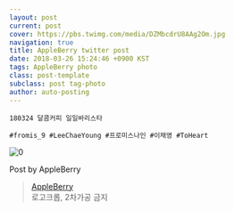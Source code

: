 ```yaml
---
layout: post
current: post
cover: https://pbs.twimg.com/media/DZMbcdrU8AAg2Om.jpg
navigation: true
title: AppleBerry twitter post
date: 2018-03-26 15:24:46 +0900 KST
tags: AppleBerry photo
class: post-template
subclass: post tag-photo
author: auto-posting
---
```


```  
180324 달콤커피 일일바리스타   
  
#fromis_9 #LeeChaeYoung #프로미스나인 #이채영 #ToHeart  

```

![0](https://pbs.twimg.com/media/DZMbcdrU8AAg2Om.jpg)


Post by AppleBerry

> [AppleBerry](https://twitter.com/20000514_com)  
  로고크롭, 2차가공 금지